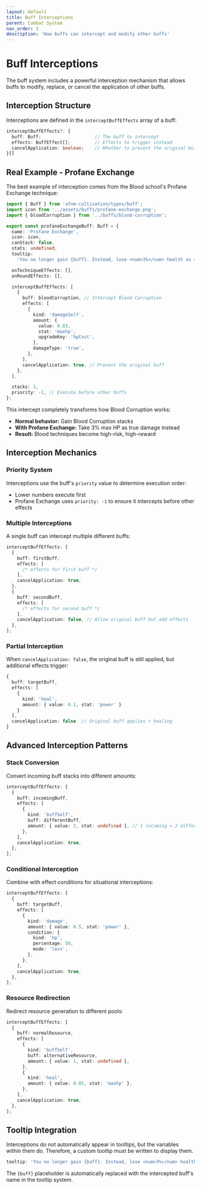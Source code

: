 ```yaml
---
layout: default
title: Buff Interceptions
parent: Combat System
nav_order: 3
description: 'How buffs can intercept and modify other buffs'
---
```


# Buff Interceptions

The buff system includes a powerful interception mechanism that allows buffs to modify, replace, or cancel the application of other buffs.

## Interception Structure

Interceptions are defined in the `interceptBuffEffects` array of a buff:

```typescript
interceptBuffEffects?: {
  buff: Buff;                    // The buff to intercept
  effects: BuffEffect[];         // Effects to trigger instead
  cancelApplication: boolean;    // Whether to prevent the original buff
}[]
```

## Real Example - Profane Exchange

The best example of interception comes from the Blood school's Profane Exchange technique:

```typescript
import { Buff } from 'afnm-cultivation/types/buff';
import icon from '../assets/buffs/profane-exchange.png';
import { bloodCorruption } from '../buffs/blood-corruption';

export const profaneExchangeBuff: Buff = {
  name: 'Profane Exchange',
  icon: icon,
  canStack: false,
  stats: undefined,
  tooltip:
    'You no longer gain {buff}. Instead, lose <num>3%</num> health as <name>True Damage</name> per stack you would have gained.',

  onTechniqueEffects: [],
  onRoundEffects: [],

  interceptBuffEffects: [
    {
      buff: bloodCorruption, // Intercept Blood Corruption
      effects: [
        {
          kind: 'damageSelf',
          amount: {
            value: 0.03,
            stat: 'maxhp',
            upgradeKey: 'hpCost',
          },
          damageType: 'true',
        },
      ],
      cancelApplication: true, // Prevent the original buff
    },
  ],

  stacks: 1,
  priority: -1, // Execute before other buffs
};
```

This intercept completely transforms how Blood Corruption works:

- **Normal behavior:** Gain Blood Corruption stacks
- **With Profane Exchange:** Take 3% max HP as true damage instead
- **Result:** Blood techniques become high-risk, high-reward

## Interception Mechanics

### Priority System

Interceptions use the buff's `priority` value to determine execution order:

- Lower numbers execute first
- Profane Exchange uses `priority: -1` to ensure it intercepts before other effects

### Multiple Interceptions

A single buff can intercept multiple different buffs:

```typescript
interceptBuffEffects: [
  {
    buff: firstBuff,
    effects: [
      /* effects for first buff */
    ],
    cancelApplication: true,
  },
  {
    buff: secondBuff,
    effects: [
      /* effects for second buff */
    ],
    cancelApplication: false, // Allow original buff but add effects
  },
];
```

### Partial Interception

When `cancelApplication: false`, the original buff is still applied, but additional effects trigger:

```typescript
{
  buff: targetBuff,
  effects: [
    {
      kind: 'heal',
      amount: { value: 0.1, stat: 'power' }
    }
  ],
  cancelApplication: false  // Original buff applies + healing
}
```

## Advanced Interception Patterns

### Stack Conversion

Convert incoming buff stacks into different amounts:

```typescript
interceptBuffEffects: [
  {
    buff: incomingBuff,
    effects: [
      {
        kind: 'buffSelf',
        buff: differentBuff,
        amount: { value: 2, stat: undefined }, // 1 incoming = 2 different
      },
    ],
    cancelApplication: true,
  },
];
```

### Conditional Interception

Combine with effect conditions for situational interceptions:

```typescript
interceptBuffEffects: [
  {
    buff: targetBuff,
    effects: [
      {
        kind: 'damage',
        amount: { value: 0.5, stat: 'power' },
        condition: {
          kind: 'hp',
          percentage: 50,
          mode: 'less',
        },
      },
    ],
    cancelApplication: true,
  },
];
```

### Resource Redirection

Redirect resource generation to different pools:

```typescript
interceptBuffEffects: [
  {
    buff: normalResource,
    effects: [
      {
        kind: 'buffSelf',
        buff: alternativeResource,
        amount: { value: 1, stat: undefined },
      },
      {
        kind: 'heal',
        amount: { value: 0.05, stat: 'maxhp' },
      },
    ],
    cancelApplication: true,
  },
];
```

## Tooltip Integration

Interceptions do not automatically appear in tooltips, but the variables within them do. Therefore, a custom tooltip must be written to display them.

```typescript
tooltip: 'You no longer gain {buff}. Instead, lose <num>3%</num> health as <name>True Damage</name> per stack you would have gained.';
```

The `{buff}` placeholder is automatically replaced with the intercepted buff's name in the tooltip system.
